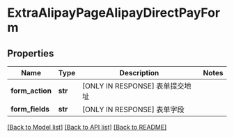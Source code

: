 # ExtraAlipayPageAlipayDirectPayForm

## Properties
Name | Type | Description | Notes
------------ | ------------- | ------------- | -------------
**form_action** | **str** | [ONLY IN RESPONSE] 表单提交地址 | 
**form_fields** | **str** | [ONLY IN RESPONSE] 表单字段 | 

[[Back to Model list]](../README.md#documentation-for-models) [[Back to API list]](../README.md#documentation-for-api-endpoints) [[Back to README]](../README.md)


